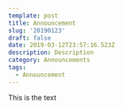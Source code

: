 ```yaml
---
template: post
title: Announcement
slug: '20190123'
draft: false
date: 2019-03-12T23:57:16.523Z
description: Description
category: Announcements
tags:
  - Announcement
---
```

This is the text
